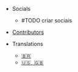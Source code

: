 * Socials

  * #TODO criar sociais

* [Contributors](contributors.md)

* Translations

  * [:brazil:](/)
  * [:us:, :uk:](/en/)
